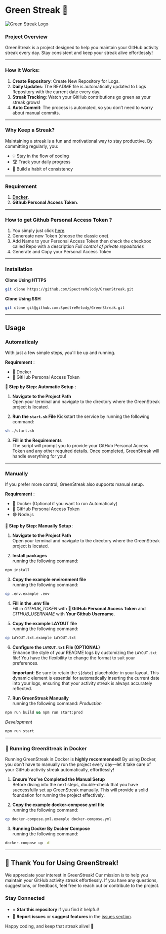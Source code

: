 # Green Streak 🚀

![Green Streak Logo](https://i.imgur.com/X7Nkbtt.jpeg) <!-- You can replace this URL with an actual image URL -->

### Project Overview

GreenStreak is a project designed to help you maintain your GitHub activity streak every day. Stay consistent and keep your streak alive effortlessly!

---

### How It Works:

1. **Create Repository**: Create New Repository for Logs.
2. **Daily Updates**: The README file is automatically updated to Logs Repository with the current date every day.
3. **Streak Tracking**: Watch your GitHub contributions go green as your streak grows!
4. **Auto Commit**: The process is automated, so you don’t need to worry about manual commits.

---

### Why Keep a Streak?

Maintaining a streak is a fun and motivational way to stay productive. By committing regularly, you:
- 💡 Stay in the flow of coding
- 🏆 Track your daily progress
- 🌱 Build a habit of consistency

---

### Requirement
1. [**Docker**](https://docs.docker.com/get-started/get-docker/).
2. **Github Personal Access Token**.

---

### How to get Github Personal Access Token ?
1. You simply just click <a href="https://github.com/settings/tokens" target="_blank" rel="noopener noreferrer">here</a>.
2. Genereate new Token (choose the classic one).
3. Add Name to your Personal Access Token then check the checkbox called Repo with a description *Full control of private repositories*
4. Generate and Copy your Personal Access Token

---

### Installation
**Clone Using HTTPS**
```bash
git clone https://github.com/SpectreMelody/GreenStreak.git
```
**Clone Using SSH**
```bash
git clone git@github.com:SpectreMelody/GreenStreak.git
```

---

## Usage 

### Automaticaly
With just a few simple steps, you'll be up and running.

**Requirement** :
- 🐳 Docker  
- 🔐 GitHub Personal Access Token

**🚀 Step by Step: Automatic Setup** :

1. **Navigate to the Project Path**  
Open your terminal and navigate to the directory where the GreenStreak project is located.

2. **Run the `start.sh` File**
Kickstart the service by running the following command:
```bash
sh ./start.sh
```

3. **Fill in the Requirements**  
The script will prompt you to provide your GitHub Personal Access Token and any other required details.
Once completed, GreenStreak will handle everything for you!

---

### Manually
If you prefer more control, GreenStreak also supports manual setup.

**Requirement** :
- 🐳 Docker (Optional if you want to run Automaticaly)  
- 🔐 GitHub Personal Access Token
- 🟢 Node.js

**🚀 Step by Step: Manually Setup** :

1. **Navigate to the Project Path**  
Open your terminal and navigate to the directory where the GreenStreak project is located.

2. **Install packages**   
running the following command:
```bash
npm install
```

3. **Copy the example environment file**   
running the following command:
```bash
cp .env.example .env
```

4. **Fill in the .env file**   
Fill in *GITHUB_TOKEN* with **🔐 GitHub Personal Access Token** and *GITHUB_USERNAME* with **Your Github Username**.

5. **Copy the example LAYOUT file**   
running the following command:
```bash
cp LAYOUT.txt.example LAYOUT.txt
```

6. **Configure the `LAYOUT.txt` File (OPTIONAL)**  
Enhance the style of your README logs by customizing the `LAYOUT.txt` file! You have the flexibility to change the format to suit your preferences.

   **Important**: Be sure to retain the `${date}` placeholder in your layout. This dynamic element is essential for automatically inserting the current date into your logs, ensuring that your activity streak is always accurately reflected.

8. **Run GreenStreak Manually**   
running the following command:
*Production*
```bash
npm run build && npm run start:prod
```
*Development*
```bash
npm run start
```

---

### 🚀 Running GreenStreak in Docker

Running GreenStreak in Docker is **highly recommended**! By using Docker, you don’t have to manually run the project every day—let it take care of your GitHub activity streak automatically, effortlessly!

1. **Ensure You’ve Completed the Manual Setup**   
Before diving into the next steps, double-check that you have successfully set up GreenStreak manually. This will provide a solid foundation for running the project effectively.

2. **Copy the example docker-compose.yml file**   
running the following command:
```bash
cp docker-compose.yml.example docker-compose.yml
```

3. **Running Docker By Docker Compose**   
running the following command:
```bash
docker-compose up -d
```

---

## 🎉 Thank You for Using GreenStreak!

We appreciate your interest in GreenStreak! Our mission is to help you maintain your GitHub activity streak effortlessly. If you have any questions, suggestions, or feedback, feel free to reach out or contribute to the project.

### Stay Connected
- ⭐ **Star this repository** if you find it helpful!
- 🐛 **Report issues** or **suggest features** in the [issues section](https://github.com/your-username/GreenStreak/issues).

Happy coding, and keep that streak alive! 🚀